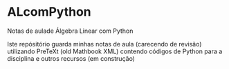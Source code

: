 # ALcomPython
Notas de aulade Álgebra Linear com Python


Iste repósitório guarda minhas notas de aula (carecendo de revisão) utilizando PreTeXt (old Mathbook XML) contendo códigos de Python para a disciplina e outros recursos (em construção)
